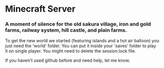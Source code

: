# Minecraft Server

### A moment of silence for the old sakura village, iron and gold farms, railway system, hill castle, and plain farms.

To get the new world we started (featuring islands and a hot air balloon) you just need the 'world' folder. You can put it inside your 'saves' folder to play it on single player. You might need to delete the session.lock file.

If you haven't used github before and need help, let me know.

